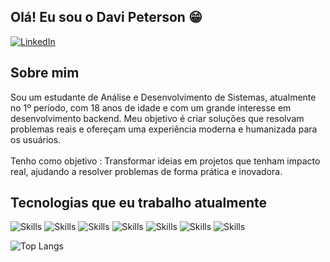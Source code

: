 ## Olá! Eu sou o Davi Peterson 😁
[![LinkedIn](https://img.shields.io/badge/LinkedIn-0077B5?style=for-the-badge&logo=linkedin&logoColor=white)](https://www.linkedin.com/in/davi-peterson-3a9705260/)

## Sobre mim
Sou um estudante de Análise e Desenvolvimento de Sistemas, atualmente no 1º período, com 18 anos de idade e com um grande interesse em desenvolvimento backend. Meu objetivo é criar soluções que resolvam problemas reais e ofereçam uma experiência moderna e humanizada para os usuários. <br /> <br />
Tenho como objetivo :  Transformar ideias em projetos que tenham impacto real, ajudando a resolver problemas de forma prática e inovadora.

## Tecnologias que eu trabalho atualmente

![Skills](https://img.shields.io/badge/HTML5-E34F26?style=for-the-badge&logo=html5&logoColor=white) 
![Skills](https://img.shields.io/badge/CSS3-1572B6?style=for-the-badge&logo=css3&logoColor=white) 
![Skills](https://img.shields.io/badge/JavaScript-F7DF1E?style=for-the-badge&logo=javascript&logoColor=black) 
![Skills](https://img.shields.io/badge/Tailwind_CSS-38B2AC?style=for-the-badge&logo=tailwind-css&logoColor=white)
![Skills](https://img.shields.io/badge/PHP-777BB4?style=for-the-badge&logo=php&logoColor=white)
![Skills](https://img.shields.io/badge/TypeScript-007ACC?style=for-the-badge&logo=typescript&logoColor=white)
![Skills](https://img.shields.io/badge/MySQL-00000F?style=for-the-badge&logo=mysql&logoColor=white) <br />

![Top Langs](https://github-readme-stats.vercel.app/api/top-langs/?username=drax-dev173&hide_progress=true)
